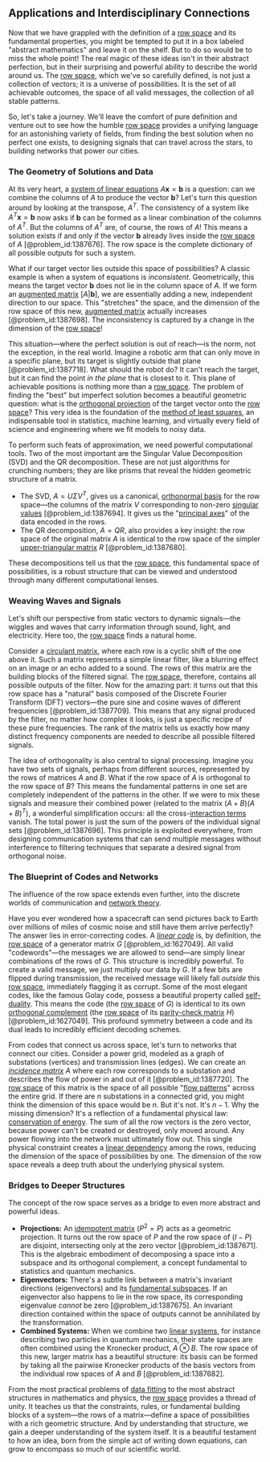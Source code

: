 ## Applications and Interdisciplinary Connections

Now that we have grappled with the definition of a [row space](@article_id:148337) and its fundamental properties, you might be tempted to put it in a box labeled "abstract mathematics" and leave it on the shelf. But to do so would be to miss the whole point! The real magic of these ideas isn't in their abstract perfection, but in their surprising and powerful ability to describe the world around us. The [row space](@article_id:148337), which we've so carefully defined, is not just a collection of vectors; it is a universe of possibilities. It is the set of all achievable outcomes, the space of all valid messages, the collection of all stable patterns.

So, let's take a journey. We'll leave the comfort of pure definition and venture out to see how the humble [row space](@article_id:148337) provides a unifying language for an astonishing variety of fields, from finding the best solution when no perfect one exists, to designing signals that can travel across the stars, to building networks that power our cities.

### The Geometry of Solutions and Data

At its very heart, a [system of linear equations](@article_id:139922) $A\mathbf{x} = \mathbf{b}$ is a question: can we combine the columns of $A$ to produce the vector $\mathbf{b}$? Let's turn this question around by looking at the transpose, $A^T$. The consistency of a system like $A^T\mathbf{x} = \mathbf{b}$ now asks if $\mathbf{b}$ can be formed as a linear combination of the columns of $A^T$. But the columns of $A^T$ are, of course, the rows of $A$! This means a solution exists if and only if the vector $\mathbf{b}$ already lives inside the [row space](@article_id:148337) of $A$ [@problem_id:1387676]. The row space is the complete dictionary of all possible outputs for such a system.

What if our target vector lies outside this space of possibilities? A classic example is when a system of equations is *inconsistent*. Geometrically, this means the target vector $\mathbf{b}$ does not lie in the column space of $A$. If we form an [augmented matrix](@article_id:150029) $[A|\mathbf{b}]$, we are essentially adding a new, independent direction to our space. This "stretches" the space, and the dimension of the row space of this new, [augmented matrix](@article_id:150029) actually increases [@problem_id:1387698]. The inconsistency is captured by a change in the dimension of the [row space](@article_id:148337)!

This situation—where the perfect solution is out of reach—is the norm, not the exception, in the real world. Imagine a robotic arm that can only move in a specific plane, but its target is slightly outside that plane [@problem_id:1387718]. What should the robot do? It can't reach the target, but it can find the point *in the plane* that is closest to it. This plane of achievable positions is nothing more than a [row space](@article_id:148337). The problem of finding the "best" but imperfect solution becomes a beautiful geometric question: what is the [orthogonal projection](@article_id:143674) of the target vector onto the [row space](@article_id:148337)? This very idea is the foundation of the [method of least squares](@article_id:136606), an indispensable tool in statistics, machine learning, and virtually every field of science and engineering where we fit models to noisy data.

To perform such feats of approximation, we need powerful computational tools. Two of the most important are the Singular Value Decomposition (SVD) and the QR decomposition. These are not just algorithms for crunching numbers; they are like prisms that reveal the hidden geometric structure of a matrix.
- The SVD, $A = U\Sigma V^T$, gives us a canonical, [orthonormal basis](@article_id:147285) for the row space—the columns of the matrix $V$ corresponding to non-zero [singular values](@article_id:152413) [@problem_id:1387694]. It gives us the "[principal axes](@article_id:172197)" of the data encoded in the rows.
- The QR decomposition, $A = QR$, also provides a key insight: the row space of the original matrix $A$ is identical to the row space of the simpler [upper-triangular matrix](@article_id:150437) $R$ [@problem_id:1387680].

These decompositions tell us that the [row space](@article_id:148337), this fundamental space of possibilities, is a robust structure that can be viewed and understood through many different computational lenses.

### Weaving Waves and Signals

Let's shift our perspective from static vectors to dynamic signals—the wiggles and waves that carry information through sound, light, and electricity. Here too, the [row space](@article_id:148337) finds a natural home.

Consider a [circulant matrix](@article_id:143126), where each row is a cyclic shift of the one above it. Such a matrix represents a simple linear filter, like a blurring effect on an image or an echo added to a sound. The rows of this matrix are the building blocks of the filtered signal. The [row space](@article_id:148337), therefore, contains all possible outputs of the filter. Now for the amazing part: it turns out that this row space has a "natural" basis composed of the Discrete Fourier Transform (DFT) vectors—the pure sine and cosine waves of different frequencies [@problem_id:1387709]. This means that any signal produced by the filter, no matter how complex it looks, is just a specific recipe of these pure frequencies. The rank of the matrix tells us exactly how many distinct frequency components are needed to describe all possible filtered signals.

The idea of orthogonality is also central to signal processing. Imagine you have two sets of signals, perhaps from different sources, represented by the rows of matrices $A$ and $B$. What if the row space of $A$ is orthogonal to the row space of $B$? This means the fundamental patterns in one set are completely independent of the patterns in the other. If we were to mix these signals and measure their combined power (related to the matrix $(A+B)(A+B)^T$), a wonderful simplification occurs: all the cross-[interaction terms](@article_id:636789) vanish. The total power is just the sum of the powers of the individual signal sets [@problem_id:1387696]. This principle is exploited everywhere, from designing communication systems that can send multiple messages without interference to filtering techniques that separate a desired signal from orthogonal noise.

### The Blueprint of Codes and Networks

The influence of the row space extends even further, into the discrete worlds of communication and [network theory](@article_id:149534).

Have you ever wondered how a spacecraft can send pictures back to Earth over millions of miles of cosmic noise and still have them arrive perfectly? The answer lies in error-correcting codes. A *[linear code](@article_id:139583)* is, by definition, the [row space](@article_id:148337) of a generator matrix $G$ [@problem_id:1627049]. All valid "codewords"—the messages we are allowed to send—are simply linear combinations of the rows of $G$. This structure is incredibly powerful. To create a valid message, we just multiply our data by $G$. If a few bits are flipped during transmission, the received message will likely fall *outside* this [row space](@article_id:148337), immediately flagging it as corrupt. Some of the most elegant codes, like the famous Golay code, possess a beautiful property called [self-duality](@article_id:139774). This means the code (the [row space](@article_id:148337) of $G$) is identical to its own [orthogonal complement](@article_id:151046) (the [row space](@article_id:148337) of its [parity-check matrix](@article_id:276316) $H$) [@problem_id:1627049]. This profound symmetry between a code and its dual leads to incredibly efficient decoding schemes.

From codes that connect us across space, let's turn to networks that connect our cities. Consider a power grid, modeled as a graph of substations (vertices) and transmission lines (edges). We can create an *[incidence matrix](@article_id:263189)* $A$ where each row corresponds to a substation and describes the flow of power in and out of it [@problem_id:1387720]. The [row space](@article_id:148337) of this matrix is the space of all possible "[flow patterns](@article_id:152984)" across the entire grid. If there are $n$ substations in a connected grid, you might think the dimension of this space would be $n$. But it's not. It's $n-1$. Why the missing dimension? It's a reflection of a fundamental physical law: [conservation of energy](@article_id:140020). The sum of all the row vectors is the zero vector, because power can't be created or destroyed, only moved around. Any power flowing into the network must ultimately flow out. This single physical constraint creates a [linear dependency](@article_id:185336) among the rows, reducing the dimension of the space of possibilities by one. The dimension of the row space reveals a deep truth about the underlying physical system.

### Bridges to Deeper Structures

The concept of the row space serves as a bridge to even more abstract and powerful ideas.
- **Projections:** An [idempotent matrix](@article_id:187778) ($P^2 = P$) acts as a geometric projection. It turns out the row space of $P$ and the row space of $(I-P)$ are disjoint, intersecting only at the zero vector [@problem_id:1387671]. This is the algebraic embodiment of decomposing a space into a subspace and its orthogonal complement, a concept fundamental to statistics and quantum mechanics.
- **Eigenvectors:** There's a subtle link between a matrix's invariant directions (eigenvectors) and its [fundamental subspaces](@article_id:189582). If an eigenvector also happens to lie in the row space, its corresponding eigenvalue *cannot* be zero [@problem_id:1387675]. An invariant direction contained within the space of outputs cannot be annihilated by the transformation.
- **Combined Systems:** When we combine two [linear systems](@article_id:147356), for instance describing two particles in quantum mechanics, their state spaces are often combined using the Kronecker product, $A \otimes B$. The row space of this new, larger matrix has a beautiful structure: its basis can be formed by taking all the pairwise Kronecker products of the basis vectors from the individual row spaces of $A$ and $B$ [@problem_id:1387682].

From the most practical problems of [data fitting](@article_id:148513) to the most abstract structures in mathematics and physics, the [row space](@article_id:148337) provides a thread of unity. It teaches us that the constraints, rules, or fundamental building blocks of a system—the rows of a matrix—define a space of possibilities with a rich geometric structure. And by understanding that structure, we gain a deeper understanding of the system itself. It is a beautiful testament to how an idea, born from the simple act of writing down equations, can grow to encompass so much of our scientific world.